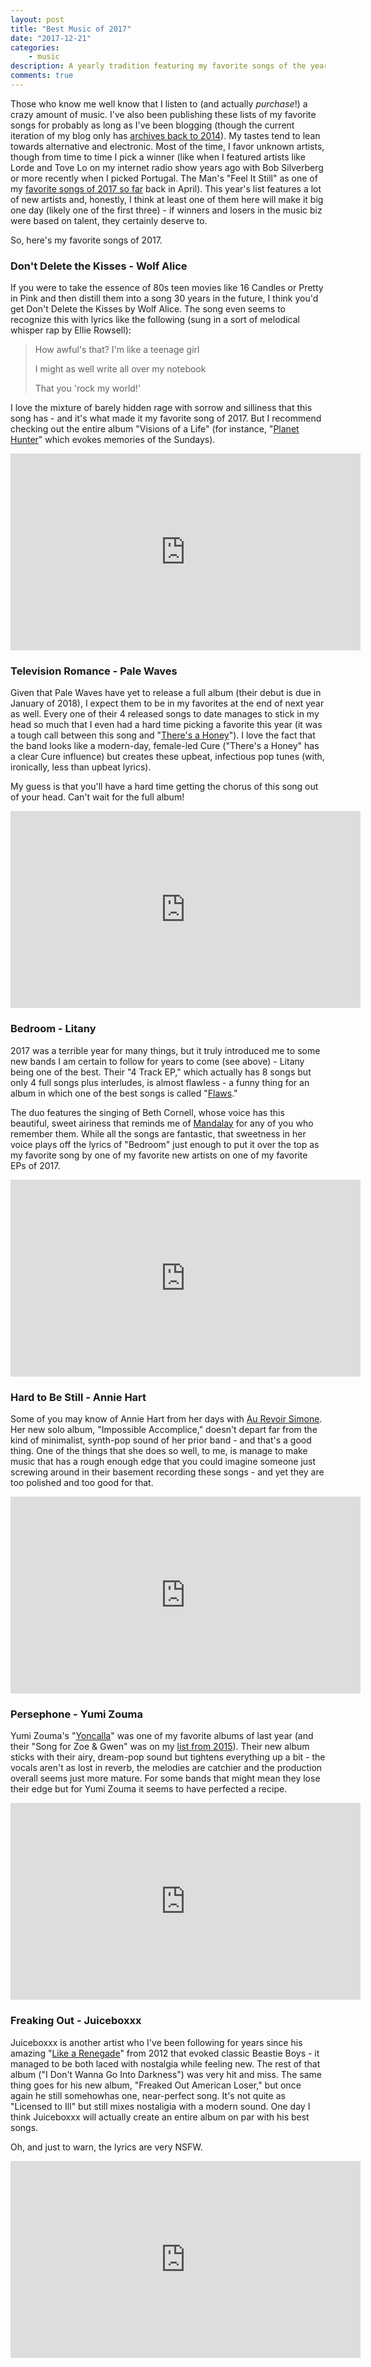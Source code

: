 ```yaml
---
layout: post
title: "Best Music of 2017"
date: "2017-12-21"
categories:
    - music
description: A yearly tradition featuring my favorite songs of the year.
comments: true
---
```


Those who know me well know that I listen to (and actually _purchase_!) a crazy amount of music. I've also been publishing these lists of my favorite songs for probably as long as I've been blogging (though the current iteration of my blog only has [archives back to 2014](https://www.remotesynthesis.com/categories/#music)). My tastes tend to lean towards alternative and electronic. Most of the time, I favor unknown artists, though from time to time I pick a winner (like when I featured artists like Lorde and Tove Lo on my internet radio show years ago with Bob Silverberg or more recently when I picked Portugal. The Man's "Feel It Still" as one of my [favorite songs of 2017 so far](https://www.remotesynthesis.com/blog/best-songs-of-2017-so-far) back in April). This year's list features a lot of new artists and, honestly, I think at least one of them here will make it big one day (likely one of the first three) - if winners and losers in the music biz were based on talent, they certainly deserve to.

So, here's my favorite songs of 2017.

### Don't Delete the Kisses - Wolf Alice

If you were to take the essence of 80s teen movies like 16 Candles or Pretty in Pink and then distill them into a song 30 years in the future, I think you'd get Don't Delete the Kisses by Wolf Alice. The song even seems to recognize this with lyrics like the following (sung in a sort of melodical whisper rap by Ellie Rowsell):

> How awful's that? I'm like a teenage girl
>
> I might as well write all over my notebook
>
> That you 'rock my world!'

I love the mixture of barely hidden rage with sorrow and silliness that this song has - and it's what made it my favorite song of 2017. But I recommend checking out the entire album "Visions of a Life" (for instance, "[Planet Hunter](https://www.youtube.com/watch?v=vukOYr8yegg)" which evokes memories of the Sundays).

<iframe width="560" height="315" src="https://www.youtube.com/embed/WqxE-zppu30" frameborder="0" gesture="media" allow="encrypted-media" allowfullscreen></iframe>

### Television Romance - Pale Waves

Given that Pale Waves have yet to release a full album (their debut is due in January of 2018), I expect them to be in my favorites at the end of next year as well. Every one of their 4 released songs to date manages to stick in my head so much that I even had a hard time picking a favorite this year (it was a tough call between this song and "[There's a Honey](https://www.youtube.com/watch?v=zfPZ6hukcw8)"). I love the fact that the band looks like a modern-day, female-led Cure ("There's a Honey" has a clear Cure influence) but creates these upbeat, infectious pop tunes (with, ironically, less than upbeat lyrics).

My guess is that you'll have a hard time getting the chorus of this song out of your head. Can't wait for the full album!

<iframe width="560" height="315" src="https://www.youtube.com/embed/ot1j5M5PTC4" frameborder="0" gesture="media" allow="encrypted-media" allowfullscreen></iframe>

### Bedroom - Litany

2017 was a terrible year for many things, but it truly introduced me to some new bands I am certain to follow for years to come (see above) - Litany being one of the best. Their "4 Track EP," which actually has 8 songs but only 4 full songs plus interludes, is almost flawless - a funny thing for an album in which one of the best songs is called "[Flaws](https://www.youtube.com/watch?v=xrcaQjYsXic)."

The duo features the singing of Beth Cornell, whose voice has this beautiful, sweet airiness that reminds me of [Mandalay](https://www.youtube.com/watch?v=0p0THcQiAx8) for any of you who remember them. While all the songs are fantastic, that sweetness in her voice plays off the lyrics of "Bedroom" just enough to put it over the top as my favorite song by one of my favorite new artists on one of my favorite EPs of 2017.

<iframe width="560" height="315" src="https://www.youtube.com/embed/-2uTSxFpyWQ" frameborder="0" gesture="media" allow="encrypted-media" allowfullscreen></iframe>

### Hard to Be Still - Annie Hart

Some of you may know of Annie Hart from her days with [Au Revoir Simone](https://www.youtube.com/watch?v=kwvvlTKi5cE). Her new solo album, "Impossible Accomplice," doesn't depart far from the kind of minimalist, synth-pop sound of her prior band - and that's a good thing. One of the things that she does so well, to me, is manage to make music that has a rough enough edge that you could imagine someone just screwing around in their basement recording these songs - and yet they are too polished and too good for that.

<iframe width="560" height="315" src="https://www.youtube.com/embed/qMza1y1dD98" frameborder="0" gesture="media" allow="encrypted-media" allowfullscreen></iframe>

### Persephone - Yumi Zouma

Yumi Zouma's "[Yoncalla](https://www.youtube.com/watch?v=xxf6zVMzrXg)" was one of my favorite albums of last year (and their "Song for Zoe & Gwen" was on my [list from 2015](https://www.remotesynthesis.com/blog/best-music-of-2015)). Their new album sticks with their airy, dream-pop sound but tightens everything up a bit - the vocals aren't as lost in reverb, the melodies are catchier and the production overall seems just more mature. For some bands that might mean they lose their edge but for Yumi Zouma it seems to have perfected a recipe.

<iframe width="560" height="315" src="https://www.youtube.com/embed/U9cXWCJl5jg" frameborder="0" gesture="media" allow="encrypted-media" allowfullscreen></iframe>

### Freaking Out - Juiceboxxx

Juiceboxxx is another artist who I've been following for years since his amazing "[Like a Renegade](https://www.youtube.com/watch?v=nt7fnLcn3sw)" from 2012 that evoked classic Beastie Boys - it managed to be both laced with nostalgia while feeling new. The rest of that album ("I Don't Wanna Go Into Darkness") was very hit and miss. The same thing goes for his new album, "Freaked Out American Loser," but once again he still somehowhas one, near-perfect song. It's not quite as "Licensed to Ill" but still mixes nostaligia with a modern sound. One day I think Juiceboxxx will actually create an entire album on par with his best songs.

Oh, and just to warn, the lyrics are very NSFW.

<iframe width="560" height="315" src="https://www.youtube.com/embed/DR71L6NPBPI" frameborder="0" gesture="media" allow="encrypted-media" allowfullscreen></iframe>